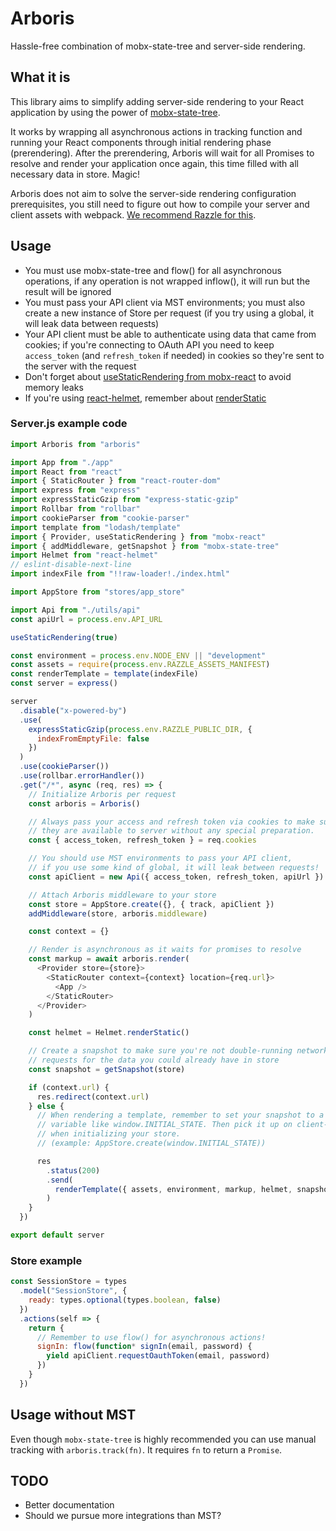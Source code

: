 # Arboris

Hassle-free combination of mobx-state-tree and server-side rendering.

## What it is

This library aims to simplify adding server-side rendering to your React application by using the power of [mobx-state-tree](https://github.com/mobxjs/mobx-state-tree).

It works by wrapping all asynchronous actions in tracking function and running your React components through initial rendering phase (prerendering). After the prerendering, Arboris will wait for all Promises to resolve and render your application once again, this time filled with all necessary data in store. Magic!

Arboris does not aim to solve the server-side rendering configuration prerequisites, you still need to figure out how to compile your server and client assets with webpack. [We recommend Razzle for this](https://github.com/jaredpalmer/razzle).

## Usage

- You must use mobx-state-tree and flow() for all asynchronous operations, if any operation is not wrapped inflow(), it will run but the result will be ignored
- You must pass your API client via MST environments; you must also create a new instance of Store per request (if you try using a global, it will leak data between requests)
- Your API client must be able to authenticate using data that came from cookies; if you're connecting to OAuth API you need to keep `access_token` (and `refresh_token` if needed) in cookies so they're sent to the server with the request
- Don't forget about [useStaticRendering from mobx-react](https://github.com/mobxjs/mobx-react#server-side-rendering-with-usestaticrendering) to avoid memory leaks
- If you're using [react-helmet](https://github.com/nfl/react-helmet), remember about [renderStatic](https://github.com/nfl/react-helmet#server-usage)

### Server.js example code

```javascript
import Arboris from "arboris"

import App from "./app"
import React from "react"
import { StaticRouter } from "react-router-dom"
import express from "express"
import expressStaticGzip from "express-static-gzip"
import Rollbar from "rollbar"
import cookieParser from "cookie-parser"
import template from "lodash/template"
import { Provider, useStaticRendering } from "mobx-react"
import { addMiddleware, getSnapshot } from "mobx-state-tree"
import Helmet from "react-helmet"
// eslint-disable-next-line
import indexFile from "!!raw-loader!./index.html"

import AppStore from "stores/app_store"

import Api from "./utils/api"
const apiUrl = process.env.API_URL

useStaticRendering(true)

const environment = process.env.NODE_ENV || "development"
const assets = require(process.env.RAZZLE_ASSETS_MANIFEST)
const renderTemplate = template(indexFile)
const server = express()

server
  .disable("x-powered-by")
  .use(
    expressStaticGzip(process.env.RAZZLE_PUBLIC_DIR, {
      indexFromEmptyFile: false
    })
  )
  .use(cookieParser())
  .use(rollbar.errorHandler())
  .get("/*", async (req, res) => {
    // Initialize Arboris per request
    const arboris = Arboris()

    // Always pass your access and refresh token via cookies to make sure
    // they are available to server without any special preparation.
    const { access_token, refresh_token } = req.cookies

    // You should use MST environments to pass your API client,
    // if you use some kind of global, it will leak between requests!
    const apiClient = new Api({ access_token, refresh_token, apiUrl })

    // Attach Arboris middleware to your store
    const store = AppStore.create({}, { track, apiClient })
    addMiddleware(store, arboris.middleware)

    const context = {}

    // Render is asynchronous as it waits for promises to resolve
    const markup = await arboris.render(
      <Provider store={store}>
        <StaticRouter context={context} location={req.url}>
          <App />
        </StaticRouter>
      </Provider>
    )

    const helmet = Helmet.renderStatic()

    // Create a snapshot to make sure you're not double-running network 
    // requests for the data you could already have in store
    const snapshot = getSnapshot(store)

    if (context.url) {
      res.redirect(context.url)
    } else {
      // When rendering a template, remember to set your snapshot to a global
      // variable like window.INITIAL_STATE. Then pick it up on client-side 
      // when initializing your store.
      // (example: AppStore.create(window.INITIAL_STATE))

      res
        .status(200)
        .send(
          renderTemplate({ assets, environment, markup, helmet, snapshot })
        )
    }
  })

export default server
```

### Store example

```javascript
const SessionStore = types
  .model("SessionStore", {
    ready: types.optional(types.boolean, false)
  })
  .actions(self => {
    return {
      // Remember to use flow() for asynchronous actions!
      signIn: flow(function* signIn(email, password) {
        yield apiClient.requestOauthToken(email, password)
      })
    }
  })
```

## Usage without MST

Even though `mobx-state-tree` is highly recommended you can use manual tracking with `arboris.track(fn)`. It requires `fn` to return a `Promise`.

## TODO

- Better documentation
- Should we pursue more integrations than MST?
